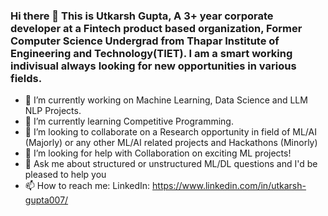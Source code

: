 ### Hi there 👋 This is Utkarsh Gupta, A 3+ year corporate developer at a Fintech product based organization, Former Computer Science Undergrad from Thapar Institute of Engineering and Technology(TIET). I am a smart working indivisual always looking for new opportunities in various fields.

- 🔭 I’m currently working on Machine Learning, Data Science and LLM NLP Projects.
- 🌱 I’m currently learning Competitive Programming.
- 👯 I’m looking to collaborate on a Research opportunity in field of ML/AI (Majorly) or any other ML/AI related projects and Hackathons (Minorly)
- 🤔 I’m looking for help with Collaboration on exciting ML projects!
- 💬 Ask me about structured or unstructured ML/DL questions and I'd be pleased to help you
- 📫 How to reach me: LinkedIn: https://www.linkedin.com/in/utkarsh-gupta007/

